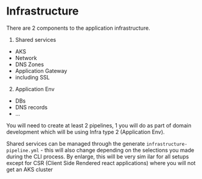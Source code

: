 # Infrastructure

<!-- 
This will be replaced by the cli depending on what selections were made during the bootstrap process
-->

There are 2 components to the application infrastructure.

1. Shared services 
  - AKS
  - Network
  - DNS Zones
  - Application Gateway
   - including SSL 

2. Application Env
  - DBs
  - DNS records
  - ...

You will need to create at least 2 pipelines, 1 you will do as part of domain development which will be using Infra type 2 (Application Env). 

Shared services can be managed through the generate `infrastructure-pipeline.yml` - this will also change depending on the selections you made during the CLI process. By enlarge, this will be very sim ilar for all setups except for CSR (Client Side Rendered react applications) where you will not get an AKS cluster
